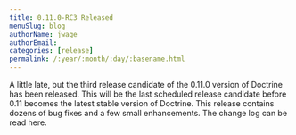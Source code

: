 ```yaml
---
title: 0.11.0-RC3 Released
menuSlug: blog
authorName: jwage 
authorEmail: 
categories: [release]
permalink: /:year/:month/:day/:basename.html
---
```

A little late, but the third release candidate of the 0.11.0 version of
Doctrine has been released. This will be the last scheduled release
candidate before 0.11 becomes the latest stable version of Doctrine.
This release contains dozens of bug fixes and a few small enhancements.
The change log can be read here.
